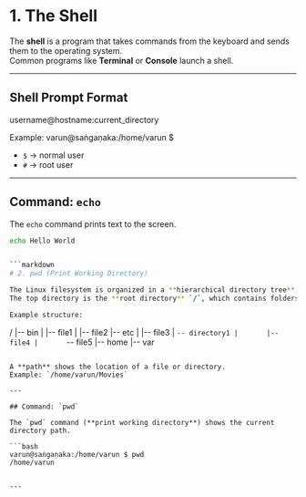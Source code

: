 # 1. The Shell

The **shell** is a program that takes commands from the keyboard and sends them to the operating system.  
Common programs like **Terminal** or **Console** launch a shell.

---

## Shell Prompt Format

username@hostname:current_directory


Example: varun@saṅgaṇaka:/home/varun $

- `$` → normal user  
- `#` → root user  

---

## Command: `echo`

The `echo` command prints text to the screen.

```bash
echo Hello World


```markdown
# 2. pwd (Print Working Directory)

The Linux filesystem is organized in a **hierarchical directory tree**.  
The top directory is the **root directory** `/`, which contains folders and files.  

Example structure:

```

/
\|-- bin
\|   |-- file1
\|   |-- file2
\|-- etc
\|   |-- file3
\|   `-- directory1 |       |-- file4 |       `-- file5
\|-- home
\|-- var

````

A **path** shows the location of a file or directory.  
Example: `/home/varun/Movies`

---

## Command: `pwd`

The `pwd` command (**print working directory**) shows the current directory path.

```bash
varun@saṅgaṇaka:/home/varun $ pwd
/home/varun
````

```

---


